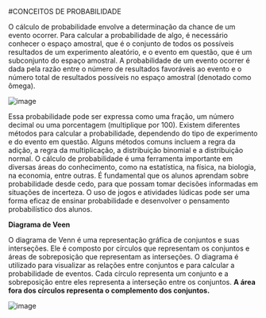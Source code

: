 #CONCEITOS DE PROBABILIDADE

O cálculo de probabilidade envolve a determinação da chance de um evento ocorrer. 
Para calcular a probabilidade de algo, é necessário conhecer o espaço amostral, que é o conjunto de todos os possíveis resultados de um experimento aleatório, e o evento em questão, que é um subconjunto do espaço amostral.
A probabilidade de um evento ocorrer é dada pela razão entre o número de resultados favoráveis ao evento e o número total de resultados possíveis no espaço amostral (denotado como ômega).

![image](https://user-images.githubusercontent.com/126131203/234746935-70499114-fe08-456e-9322-b8efb583efdd.png)

Essa probabilidade pode ser expressa como uma fração, um número decimal ou uma porcentagem (multiplique por 100).
Existem diferentes métodos para calcular a probabilidade, dependendo do tipo de experimento e do evento em questão. Alguns métodos comuns incluem a regra da adição, a regra da multiplicação, a distribuição binomial e a distribuição normal.
O cálculo de probabilidade é uma ferramenta importante em diversas áreas do conhecimento, como na estatística, na física, na biologia, na economia, entre outras. É fundamental que os alunos aprendam sobre probabilidade desde cedo, para que possam tomar decisões informadas em situações de incerteza. O uso de jogos e atividades lúdicas pode ser uma forma eficaz de ensinar probabilidade e desenvolver o pensamento probabilístico dos alunos.

**Diagrama de Veen**

O diagrama de Venn é uma representação gráfica de conjuntos e suas interseções. Ele é composto por círculos que representam os conjuntos e áreas de sobreposição que representam as interseções. O diagrama é utilizado para visualizar as relações entre conjuntos e para calcular a probabilidade de eventos. Cada círculo representa um conjunto e a sobreposição entre eles representa a interseção entre os conjuntos. **A área fora dos círculos representa o complemento dos conjuntos.**

![image](https://user-images.githubusercontent.com/126131203/234750974-f500beed-c30c-4707-84c8-99fb6333c14c.png)


